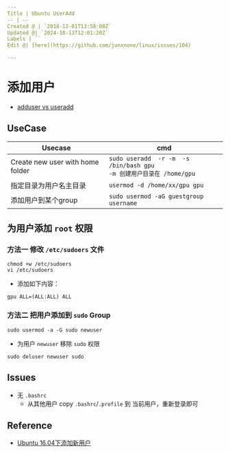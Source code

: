 ```yaml
---
Title | Ubuntu UserAdd
-- | --
Created @ | `2018-12-01T13:58:08Z`
Updated @| `2024-10-13T12:01:20Z`
Labels | ``
Edit @| [here](https://github.com/junxnone/linux/issues/104)

---
```

# 添加用户


- [adduser vs useradd](./0069_Tools_OS_adduser)

## UseCase

Usecase | cmd
-- | --
Create new user with home folder | `sudo useradd  -r -m  -s /bin/bash gpu` <br>`-m 创建用户目录在 /home/gpu`
指定目录为用户名主目录 | `usermod -d /home/xx/gpu gpu`
添加用户到某个group | `sudo usermod -aG guestgroup username`


## 为用户添加 `root` 权限
### 方法一 修改 `/etc/sudoers` 文件

```
chmod +w /etc/sudoers 
vi /etc/sudoers 
```
- 添加如下内容：
```
gpu ALL=(ALL:ALL) ALL
```

### 方法二 把用户添加到 `sudo` Group

```
sudo usermod -a -G sudo newuser
```

- 为用户 `newuser` 移除 `sudo` 权限
```
sudo deluser newuser sudo
```

## Issues 

- 无 `.bashrc`
  - 从其他用户 copy `.bashrc`/`.profile` 到 当前用户，重新登录即可

## Reference
- [Ubuntu 16.04下添加新用户](https://www.linuxidc.com/Linux/2017-04/142690.htm)


